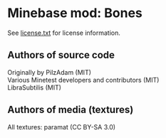 Minebase mod: Bones
===================
See [license.txt](./license.txt) for license information.

Authors of source code
----------------------
Originally by PilzAdam (MIT)  
Various Minetest developers and contributors (MIT)  
LibraSubtilis (MIT)

Authors of media (textures)
----------------------------------------------------------
All textures: paramat (CC BY-SA 3.0)

